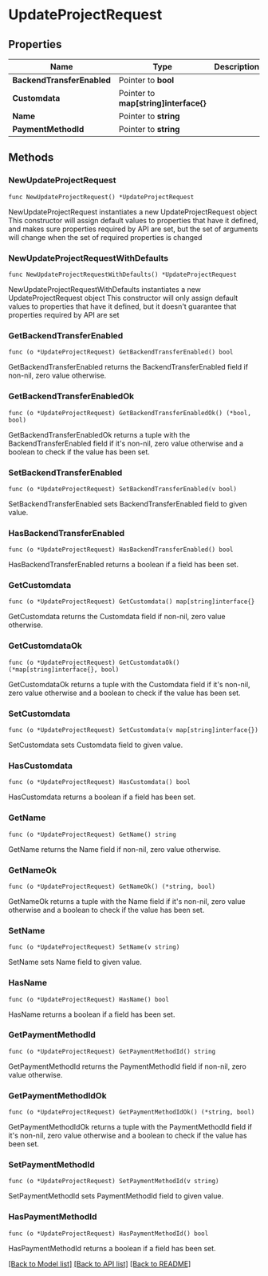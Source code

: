# UpdateProjectRequest

## Properties

Name | Type | Description | Notes
------------ | ------------- | ------------- | -------------
**BackendTransferEnabled** | Pointer to **bool** |  | [optional] 
**Customdata** | Pointer to **map[string]interface{}** |  | [optional] 
**Name** | Pointer to **string** |  | [optional] 
**PaymentMethodId** | Pointer to **string** |  | [optional] 

## Methods

### NewUpdateProjectRequest

`func NewUpdateProjectRequest() *UpdateProjectRequest`

NewUpdateProjectRequest instantiates a new UpdateProjectRequest object
This constructor will assign default values to properties that have it defined,
and makes sure properties required by API are set, but the set of arguments
will change when the set of required properties is changed

### NewUpdateProjectRequestWithDefaults

`func NewUpdateProjectRequestWithDefaults() *UpdateProjectRequest`

NewUpdateProjectRequestWithDefaults instantiates a new UpdateProjectRequest object
This constructor will only assign default values to properties that have it defined,
but it doesn't guarantee that properties required by API are set

### GetBackendTransferEnabled

`func (o *UpdateProjectRequest) GetBackendTransferEnabled() bool`

GetBackendTransferEnabled returns the BackendTransferEnabled field if non-nil, zero value otherwise.

### GetBackendTransferEnabledOk

`func (o *UpdateProjectRequest) GetBackendTransferEnabledOk() (*bool, bool)`

GetBackendTransferEnabledOk returns a tuple with the BackendTransferEnabled field if it's non-nil, zero value otherwise
and a boolean to check if the value has been set.

### SetBackendTransferEnabled

`func (o *UpdateProjectRequest) SetBackendTransferEnabled(v bool)`

SetBackendTransferEnabled sets BackendTransferEnabled field to given value.

### HasBackendTransferEnabled

`func (o *UpdateProjectRequest) HasBackendTransferEnabled() bool`

HasBackendTransferEnabled returns a boolean if a field has been set.

### GetCustomdata

`func (o *UpdateProjectRequest) GetCustomdata() map[string]interface{}`

GetCustomdata returns the Customdata field if non-nil, zero value otherwise.

### GetCustomdataOk

`func (o *UpdateProjectRequest) GetCustomdataOk() (*map[string]interface{}, bool)`

GetCustomdataOk returns a tuple with the Customdata field if it's non-nil, zero value otherwise
and a boolean to check if the value has been set.

### SetCustomdata

`func (o *UpdateProjectRequest) SetCustomdata(v map[string]interface{})`

SetCustomdata sets Customdata field to given value.

### HasCustomdata

`func (o *UpdateProjectRequest) HasCustomdata() bool`

HasCustomdata returns a boolean if a field has been set.

### GetName

`func (o *UpdateProjectRequest) GetName() string`

GetName returns the Name field if non-nil, zero value otherwise.

### GetNameOk

`func (o *UpdateProjectRequest) GetNameOk() (*string, bool)`

GetNameOk returns a tuple with the Name field if it's non-nil, zero value otherwise
and a boolean to check if the value has been set.

### SetName

`func (o *UpdateProjectRequest) SetName(v string)`

SetName sets Name field to given value.

### HasName

`func (o *UpdateProjectRequest) HasName() bool`

HasName returns a boolean if a field has been set.

### GetPaymentMethodId

`func (o *UpdateProjectRequest) GetPaymentMethodId() string`

GetPaymentMethodId returns the PaymentMethodId field if non-nil, zero value otherwise.

### GetPaymentMethodIdOk

`func (o *UpdateProjectRequest) GetPaymentMethodIdOk() (*string, bool)`

GetPaymentMethodIdOk returns a tuple with the PaymentMethodId field if it's non-nil, zero value otherwise
and a boolean to check if the value has been set.

### SetPaymentMethodId

`func (o *UpdateProjectRequest) SetPaymentMethodId(v string)`

SetPaymentMethodId sets PaymentMethodId field to given value.

### HasPaymentMethodId

`func (o *UpdateProjectRequest) HasPaymentMethodId() bool`

HasPaymentMethodId returns a boolean if a field has been set.


[[Back to Model list]](../README.md#documentation-for-models) [[Back to API list]](../README.md#documentation-for-api-endpoints) [[Back to README]](../README.md)


